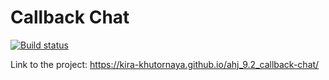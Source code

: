 # Callback Chat

[![Build status](https://ci.appveyor.com/api/projects/status/gw1gjdk71t08janq?svg=true)](https://ci.appveyor.com/project/kira-khutornaya/ahj-9-2-callback-chat)

Link to the project: https://kira-khutornaya.github.io/ahj_9.2_callback-chat/
